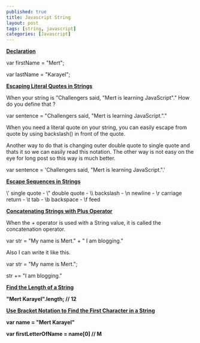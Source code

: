 ```yaml
---
published: true
title: Javascript String
layout: post
tags: [string, javascript]
categories: [Javascript]
---
```

<b><u>Declaration</u></b>

var firstName = "Mert";

var lastName = "Karayel";

<b><u>Escaping Literal Quotes in Strings</u></b>

When your string is "Challengers said, "Mert is learning JavaScript"." How do you define that ?

var sentence = "Challengers said, \"Mert is learning JavaScript.\"."

When you need a literal quote on your string, you can easily escape from quote by using backslash(\) in front of the quote. 

Another way to do that is changing outer double quote to single quote and thats it so we can easily read this notation. The other way is not easy on the eye for long post so  this way is much better.

var sentence = 'Challengers said, "Mert is learning JavaScript.".'

<b><u>Escape Sequences in Strings</u></b>

\\' single quote -
\\" double quote -
\\\\ backslash -
\n newline -
\r carriage return -
\t tab -
\b backspace -
\f feed

<b><u>Concatenating Strings with Plus Operator</u></b>

When the + operator is used with a String value, it is called the concatenation operator.

var str = "My name is Mert." + " I am blogging."

Also I can write it like this.

var str = "My name is Mert.";

str += "I am blogging."

<b><u>Find the Length of a String</u><b>

"Mert Karayel".length; // 12

<b><u>Use Bracket Notation to Find the First Character in a String</u></b>

var name = "Mert Karayel"

var firstLetterOfName = name[0] // M